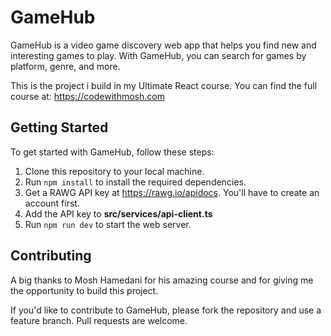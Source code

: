 # GameHub

GameHub is a video game discovery web app that helps you find new and interesting games to play. With GameHub, you can search for games by platform, genre, and more.

This is the project i build in my Ultimate React course. You can find the full course at: https://codewithmosh.com

## Getting Started

To get started with GameHub, follow these steps:

1. Clone this repository to your local machine.
2. Run `npm install` to install the required dependencies.
3. Get a RAWG API key at https://rawg.io/apidocs. You'll have to create an account first.
4. Add the API key to **src/services/api-client.ts**
5. Run `npm run dev` to start the web server.

## Contributing

A big thanks to Mosh Hamedani for his amazing course and for giving me the opportunity to build this project.

If you'd like to contribute to GameHub, please fork the repository and use a feature branch. Pull requests are welcome.
